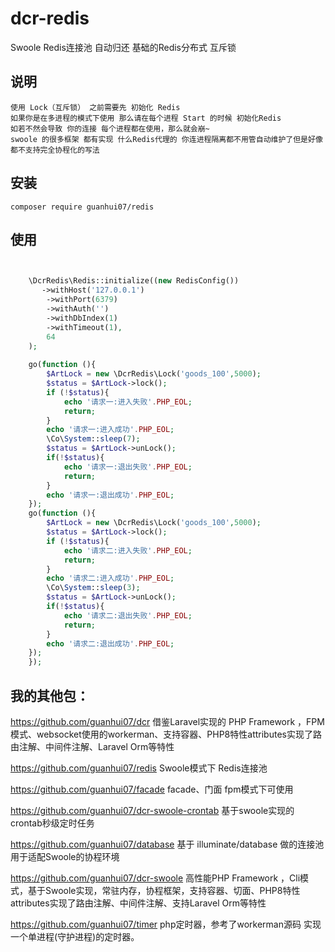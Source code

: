 # dcr-redis
Swoole Redis连接池 自动归还 
基础的Redis分布式 互斥锁

## 说明
    使用 Lock（互斥锁） 之前需要先 初始化 Redis
    如果你是在多进程的模式下使用 那么请在每个进程 Start 的时候 初始化Redis
    如若不然会导致 你的连接 每个进程都在使用，那么就会崩~
    swoole 的很多框架 都有实现 什么Redis代理的 你连进程隔离都不用管自动维护了但是好像都不支持完全协程化的写法 
    
## 安装
`composer require guanhui07/redis`

## 使用

```php


    \DcrRedis\Redis::initialize((new RedisConfig())
       ->withHost('127.0.0.1')
        ->withPort(6379)
        ->withAuth('')
        ->withDbIndex(1)
        ->withTimeout(1),
        64
    );
    
    go(function (){
        $ArtLock = new \DcrRedis\Lock('goods_100',5000);
        $status = $ArtLock->lock();
        if (!$status){
            echo '请求一:进入失败'.PHP_EOL;
            return;
        }
        echo '请求一:进入成功'.PHP_EOL;
        \Co\System::sleep(7);
        $status = $ArtLock->unLock();
        if(!$status){
            echo '请求一:退出失败'.PHP_EOL;
            return;
        }
        echo '请求一:退出成功'.PHP_EOL;
    });
    go(function (){
        $ArtLock = new \DcrRedis\Lock('goods_100',5000);
        $status = $ArtLock->lock();
        if (!$status){
            echo '请求二:进入失败'.PHP_EOL;
            return;
        }
        echo '请求二:进入成功'.PHP_EOL;
        \Co\System::sleep(3);
        $status = $ArtLock->unLock();
        if(!$status){
            echo '请求二:退出失败'.PHP_EOL;
            return;
        }
        echo '请求二:退出成功'.PHP_EOL;
    });
    });
```

  
    
## 我的其他包：
https://github.com/guanhui07/dcr  借鉴Laravel实现的 PHP Framework ，FPM模式、websocket使用的workerman、支持容器、PHP8特性attributes实现了路由注解、中间件注解、Laravel Orm等特性

https://github.com/guanhui07/redis Swoole模式下 Redis连接池

https://github.com/guanhui07/facade  facade、门面 fpm模式下可使用

https://github.com/guanhui07/dcr-swoole-crontab 基于swoole实现的crontab秒级定时任务

https://github.com/guanhui07/database  基于 illuminate/database 做的连接池用于适配Swoole的协程环境

https://github.com/guanhui07/dcr-swoole  高性能PHP Framework ，Cli模式，基于Swoole实现，常驻内存，协程框架，支持容器、切面、PHP8特性attributes实现了路由注解、中间件注解、支持Laravel Orm等特性    

    
https://github.com/guanhui07/timer php定时器，参考了workerman源码 实现一个单进程(守护进程)的定时器。


